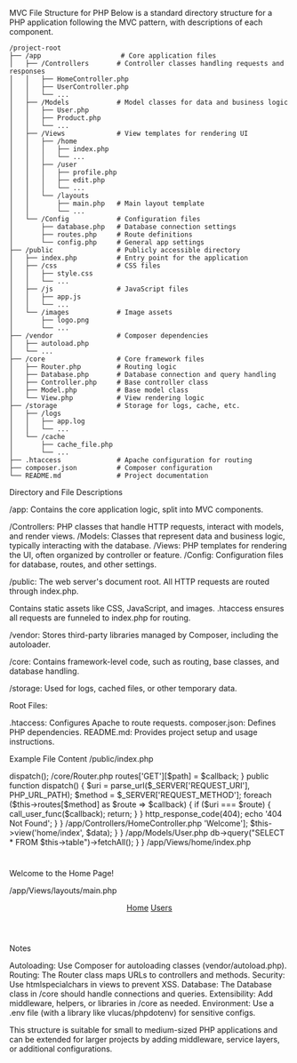 MVC File Structure for PHP
Below is a standard directory structure for a PHP application following the MVC pattern, with descriptions of each component.
```
/project-root
├── /app                    # Core application files
│   ├── /Controllers       # Controller classes handling requests and responses
│   │   ├── HomeController.php
│   │   ├── UserController.php
│   │   └── ...
│   ├── /Models            # Model classes for data and business logic
│   │   ├── User.php
│   │   ├── Product.php
│   │   └── ...
│   ├── /Views             # View templates for rendering UI
│   │   ├── /home
│   │   │   ├── index.php
│   │   │   └── ...
│   │   ├── /user
│   │   │   ├── profile.php
│   │   │   ├── edit.php
│   │   │   └── ...
│   │   └── /layouts
│   │       ├── main.php   # Main layout template
│   │       └── ...
│   └── /Config            # Configuration files
│       ├── database.php   # Database connection settings
│       ├── routes.php     # Route definitions
│       └── config.php     # General app settings
├── /public                # Publicly accessible directory
│   ├── index.php          # Entry point for the application
│   ├── /css               # CSS files
│   │   ├── style.css
│   │   └── ...
│   ├── /js                # JavaScript files
│   │   ├── app.js
│   │   └── ...
│   └── /images            # Image assets
│       ├── logo.png
│       └── ...
├── /vendor                # Composer dependencies
│   ├── autoload.php
│   └── ...
├── /core                  # Core framework files
│   ├── Router.php         # Routing logic
│   ├── Database.php       # Database connection and query handling
│   ├── Controller.php     # Base controller class
│   ├── Model.php          # Base model class
│   └── View.php           # View rendering logic
├── /storage               # Storage for logs, cache, etc.
│   ├── /logs
│   │   ├── app.log
│   │   └── ...
│   └── /cache
│       ├── cache_file.php
│       └── ...
├── .htaccess              # Apache configuration for routing
├── composer.json          # Composer configuration
└── README.md              # Project documentation
```
Directory and File Descriptions

/app: Contains the core application logic, split into MVC components.

/Controllers: PHP classes that handle HTTP requests, interact with models, and render views.
/Models: Classes that represent data and business logic, typically interacting with the database.
/Views: PHP templates for rendering the UI, often organized by controller or feature.
/Config: Configuration files for database, routes, and other settings.


/public: The web server's document root. All HTTP requests are routed through index.php.

Contains static assets like CSS, JavaScript, and images.
.htaccess ensures all requests are funneled to index.php for routing.


/vendor: Stores third-party libraries managed by Composer, including the autoloader.

/core: Contains framework-level code, such as routing, base classes, and database handling.

/storage: Used for logs, cached files, or other temporary data.

Root Files:

.htaccess: Configures Apache to route requests.
composer.json: Defines PHP dependencies.
README.md: Provides project setup and usage instructions.



Example File Content
/public/index.php
<?php
require_once __DIR__ . '/../vendor/autoload.php';
require_once __DIR__ . '/../core/Router.php';

$router = new Router();
require_once __DIR__ . '/../app/Config/routes.php';
$router->dispatch();

/core/Router.php
<?php
class Router {
    protected $routes = [];

    public function get($path, $callback) {
        $this->routes['GET'][$path] = $callback;
    }

    public function dispatch() {
        $uri = parse_url($_SERVER['REQUEST_URI'], PHP_URL_PATH);
        $method = $_SERVER['REQUEST_METHOD'];
        foreach ($this->routes[$method] as $route => $callback) {
            if ($uri === $route) {
                call_user_func($callback);
                return;
            }
        }
        http_response_code(404);
        echo '404 Not Found';
    }
}

/app/Controllers/HomeController.php
<?php
class HomeController extends Controller {
    public function index() {
        $data = ['title' => 'Welcome'];
        $this->view('home/index', $data);
    }
}

/app/Models/User.php
<?php
class User extends Model {
    protected $table = 'users';

    public function getAll() {
        return $this->db->query("SELECT * FROM $this->table")->fetchAll();
    }
}

/app/Views/home/index.php
<?php include __DIR__ . '/../layouts/main.php'; ?>
<h1><?php echo htmlspecialchars($data['title']); ?></h1>
<p>Welcome to the Home Page!</p>

/app/Views/layouts/main.php
<!DOCTYPE html>
<html lang="en">
<head>
    <meta charset="UTF-8">
    <title><?php echo htmlspecialchars($data['title'] ?? 'My App'); ?></title>
    <link rel="stylesheet" href="/css/style.css">
</head>
<body>
    <header>
        <nav>
            <a href="/">Home</a>
            <a href="/user">Users</a>
        </nav>
    </header>
    <main>
        <?php echo $content; ?>
    </main>
</body>
</html>

Notes

Autoloading: Use Composer for autoloading classes (vendor/autoload.php).
Routing: The Router class maps URLs to controllers and methods.
Security: Use htmlspecialchars in views to prevent XSS.
Database: The Database class in /core should handle connections and queries.
Extensibility: Add middleware, helpers, or libraries in /core as needed.
Environment: Use a .env file (with a library like vlucas/phpdotenv) for sensitive configs.

This structure is suitable for small to medium-sized PHP applications and can be extended for larger projects by adding middleware, service layers, or additional configurations.